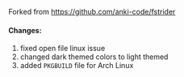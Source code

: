 Forked from https://github.com/anki-code/fstrider

#### Changes:
1. fixed open file linux issue
2. changed dark themed colors to light themed
3. added `PKGBUILD` file for Arch Linux 
